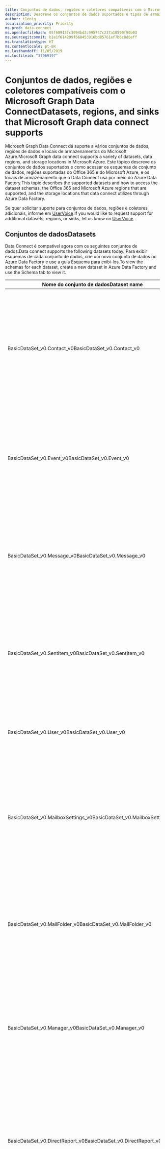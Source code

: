 ```yaml
---
title: Conjuntos de dados, regiões e coletores compatíveis com o Microsoft Graph Data Connect
description: Descreve os conjuntos de dados suportados e tipos de armazenamento de destino que podem ser usados com o Microsoft Graph Data Connect.
author: tlenig
localization_priority: Priority
ms.prod: data-connect
ms.openlocfilehash: 05f60915fc3094bd2c095747c237a10590f90b03
ms.sourcegitcommit: b1e1f614299f668453916bd85761ef7b6c8d6eff
ms.translationtype: HT
ms.contentlocale: pt-BR
ms.lasthandoff: 11/05/2019
ms.locfileid: "37969197"
---
```

# <a name="datasets-regions-and-sinks-that-microsoft-graph-data-connect-supports"></a><span data-ttu-id="7d9d6-103">Conjuntos de dados, regiões e coletores compatíveis com o Microsoft Graph Data Connect</span><span class="sxs-lookup"><span data-stu-id="7d9d6-103">Datasets, regions, and sinks that Microsoft Graph data connect supports</span></span>

<span data-ttu-id="7d9d6-104">Microsoft Graph Data Connect dá suporte a vários conjuntos de dados, regiões de dados e locais de armazenamentos do Microsoft Azure.</span><span class="sxs-lookup"><span data-stu-id="7d9d6-104">Microsoft Graph data connect supports a variety of datasets, data regions, and storage locations in Microsoft Azure.</span></span> <span data-ttu-id="7d9d6-105">Este tópico descreve os conjuntos de dados suportados e como acessar os esquemas de conjunto de dados, regiões suportadas do Office 365 e do Microsoft Azure, e os locais de armazenamento que o Data Connect usa por meio do Azure Data Factory.</span><span class="sxs-lookup"><span data-stu-id="7d9d6-105">This topic describes the supported datasets and how to access the dataset schemas, the Office 365 and Microsoft Azure regions that are supported, and the storage locations that data connect utilizes through Azure Data Factory.</span></span>

<span data-ttu-id="7d9d6-106">Se quer solicitar suporte para conjuntos de dados, regiões e coletores adicionais, informe em [UserVoice](https://microsoftgraph.uservoice.com/forums/920506-microsoft-graph-feature-requests?category_id=359581).</span><span class="sxs-lookup"><span data-stu-id="7d9d6-106">If you would like to request support for additional datasets, regions, or sinks, let us know on [UserVoice](https://microsoftgraph.uservoice.com/forums/920506-microsoft-graph-feature-requests?category_id=359581).</span></span>

## <a name="datasets"></a><span data-ttu-id="7d9d6-107">Conjuntos de dados</span><span class="sxs-lookup"><span data-stu-id="7d9d6-107">Datasets</span></span>

<span data-ttu-id="7d9d6-108">Data Connect é compatível agora com os seguintes conjuntos de dados.</span><span class="sxs-lookup"><span data-stu-id="7d9d6-108">Data connect supports the following datasets today.</span></span> <span data-ttu-id="7d9d6-109">Para exibir esquemas de cada conjunto de dados, crie um novo conjunto de dados no Azure Data Factory e use a guia Esquema para exibi-los.</span><span class="sxs-lookup"><span data-stu-id="7d9d6-109">To view the schemas for each dataset, create a new dataset in Azure Data Factory and use the Schema tab to view it.</span></span> 

|<span data-ttu-id="7d9d6-110">Nome do conjunto de dados</span><span class="sxs-lookup"><span data-stu-id="7d9d6-110">Dataset name</span></span>|<span data-ttu-id="7d9d6-111">Descrição</span><span class="sxs-lookup"><span data-stu-id="7d9d6-111">Description</span></span>|
|-------------|-----------|
|<span data-ttu-id="7d9d6-112">BasicDataSet_v0.Contact_v0</span><span class="sxs-lookup"><span data-stu-id="7d9d6-112">BasicDataSet_v0.Contact_v0</span></span>|<span data-ttu-id="7d9d6-113">Contém informações de contato do catálogo de endereços de cada usuário.</span><span class="sxs-lookup"><span data-stu-id="7d9d6-113">Contains contact information from each user's address book.</span></span> <span data-ttu-id="7d9d6-114">O esquema para esses entidades é semelhante ao [esquema de contatos pessoais do Microsoft Graph](https://developer.microsoft.com/graph/docs/api-reference/v1.0/resources/contact).</span><span class="sxs-lookup"><span data-stu-id="7d9d6-114">The schema for these entities resembles the [Microsoft Graph personal contacts schema](https://developer.microsoft.com/graph/docs/api-reference/v1.0/resources/contact).</span></span>| 
|<span data-ttu-id="7d9d6-115">BasicDataSet_v0.Event_v0</span><span class="sxs-lookup"><span data-stu-id="7d9d6-115">BasicDataSet_v0.Event_v0</span></span>|<span data-ttu-id="7d9d6-116">Contém os eventos do calendário de cada usuário.</span><span class="sxs-lookup"><span data-stu-id="7d9d6-116">Contains the events in each user's calendar.</span></span> <span data-ttu-id="7d9d6-117">O esquema para essas entidades é semelhante ao [esquema do calendário de eventos do Microsoft Graph](https://developer.microsoft.com/graph/docs/api-reference/v1.0/resources/event).</span><span class="sxs-lookup"><span data-stu-id="7d9d6-117">The schema for these entities resembles the [Microsoft Graph calendar events schema](https://developer.microsoft.com/graph/docs/api-reference/v1.0/resources/event).</span></span>| 
|<span data-ttu-id="7d9d6-118">BasicDataSet_v0.Message_v0</span><span class="sxs-lookup"><span data-stu-id="7d9d6-118">BasicDataSet_v0.Message_v0</span></span>|<span data-ttu-id="7d9d6-119">Contém a mensagem na caixa de correio de cada usuário.</span><span class="sxs-lookup"><span data-stu-id="7d9d6-119">Contains the message in each user's mailbox.</span></span> <span data-ttu-id="7d9d6-120">O esquema para essas entidades é semelhante ao [esquema de mensagens do Microsoft Graph](https://developer.microsoft.com/graph/docs/api-reference/v1.0/resources/message).</span><span class="sxs-lookup"><span data-stu-id="7d9d6-120">The schema for these entities resembles the [Microsoft Graph messages schema](https://developer.microsoft.com/graph/docs/api-reference/v1.0/resources/message).</span></span>| 
|<span data-ttu-id="7d9d6-121">BasicDataSet_v0.SentItem_v0</span><span class="sxs-lookup"><span data-stu-id="7d9d6-121">BasicDataSet_v0.SentItem_v0</span></span>|<span data-ttu-id="7d9d6-122">Contém as mensagens enviadas da caixa de correio de cada usuário.</span><span class="sxs-lookup"><span data-stu-id="7d9d6-122">Contains the messages sent from each user's mailbox.</span></span> <span data-ttu-id="7d9d6-123">O esquema para essas entidades é semelhante ao [esquema de mensagens do Microsoft Graph](https://developer.microsoft.com/graph/docs/api-reference/v1.0/resources/message).</span><span class="sxs-lookup"><span data-stu-id="7d9d6-123">The schema for these entities resembles the [Microsoft Graph messages schema](https://developer.microsoft.com/graph/docs/api-reference/v1.0/resources/message).</span></span>| 
|<span data-ttu-id="7d9d6-124">BasicDataSet_v0.User_v0</span><span class="sxs-lookup"><span data-stu-id="7d9d6-124">BasicDataSet_v0.User_v0</span></span>|<span data-ttu-id="7d9d6-125">Contém informações de usuário (NomeDeExibição, Nome UPN e assim por diante).</span><span class="sxs-lookup"><span data-stu-id="7d9d6-125">Contains user information (DisplayName, UserPrincipalName, and so on).</span></span>| 
|<span data-ttu-id="7d9d6-126">BasicDataSet_v0.MailboxSettings_v0</span><span class="sxs-lookup"><span data-stu-id="7d9d6-126">BasicDataSet_v0.MailboxSettings_v0</span></span>|<span data-ttu-id="7d9d6-127">Contém as configurações da caixa de correio de cada usuário.</span><span class="sxs-lookup"><span data-stu-id="7d9d6-127">Contains the mailbox settings of each user.</span></span> <span data-ttu-id="7d9d6-128">O esquema para essas entidades corresponde ao [esquema de configuração da caixa de correio do Microsoft Graph](https://docs.microsoft.com/graph/api/resources/mailboxsettings?view=graph-rest-1.0).</span><span class="sxs-lookup"><span data-stu-id="7d9d6-128">The schema for these entities corresponds to the [Microsoft Graph mailbox settings schema](https://docs.microsoft.com/graph/api/resources/mailboxsettings?view=graph-rest-1.0).</span></span>| 
|<span data-ttu-id="7d9d6-129">BasicDataSet_v0.MailFolder_v0</span><span class="sxs-lookup"><span data-stu-id="7d9d6-129">BasicDataSet_v0.MailFolder_v0</span></span>|<span data-ttu-id="7d9d6-130">Contém as pastas de email da caixa de correio de cada usuário.</span><span class="sxs-lookup"><span data-stu-id="7d9d6-130">Contains the mail folders from each user's mailbox.</span></span> <span data-ttu-id="7d9d6-131">O esquema para essas entidades corresponde ao [esquema das pastas de email do Microsoft Graph](https://developer.microsoft.com/graph/docs/api-reference/v1.0/resources/mailfolder).</span><span class="sxs-lookup"><span data-stu-id="7d9d6-131">The schema for these entities corresponds to the [Microsoft Graph mail folders schema](https://developer.microsoft.com/graph/docs/api-reference/v1.0/resources/mailfolder).</span></span>|
|<span data-ttu-id="7d9d6-132">BasicDataSet_v0.Manager_v0</span><span class="sxs-lookup"><span data-stu-id="7d9d6-132">BasicDataSet_v0.Manager_v0</span></span>|<span data-ttu-id="7d9d6-133">Contém as informações de usuário para o gerenciador de cada usuário.</span><span class="sxs-lookup"><span data-stu-id="7d9d6-133">Contains user information for the manager of each user.</span></span> <span data-ttu-id="7d9d6-134">O esquema para essas entidades corresponde ao [esquema do usuário do Microsoft Graph](https://developer.microsoft.com/graph/docs/api-reference/v1.0/resources/user).</span><span class="sxs-lookup"><span data-stu-id="7d9d6-134">The schema for these entities corresponds to [Microsoft Graph user schema](https://developer.microsoft.com/graph/docs/api-reference/v1.0/resources/user).</span></span>|
|<span data-ttu-id="7d9d6-135">BasicDataSet_v0.DirectReport_v0</span><span class="sxs-lookup"><span data-stu-id="7d9d6-135">BasicDataSet_v0.DirectReport_v0</span></span>|<span data-ttu-id="7d9d6-136">Contém informações de usuário sobre funcionários que se reportam diretamente a cada usuário.</span><span class="sxs-lookup"><span data-stu-id="7d9d6-136">Contains user information about the employees that directly report to each user.</span></span> <span data-ttu-id="7d9d6-137">O esquema para essas entidades corresponde ao [esquema do usuário do Microsoft Graph](https://developer.microsoft.com/graph/docs/api-reference/v1.0/resources/user).</span><span class="sxs-lookup"><span data-stu-id="7d9d6-137">The schema for these entities corresponds to the [Microsoft Graph user schema](https://developer.microsoft.com/graph/docs/api-reference/v1.0/resources/user).</span></span>|
|<span data-ttu-id="7d9d6-138">BasicDataSet_v0.CalendarView_v0</span><span class="sxs-lookup"><span data-stu-id="7d9d6-138">BasicDataSet_v0.CalendarView_v0</span></span>|<span data-ttu-id="7d9d6-139">O esquema para essas entidades corresponde ao [esquema do usuário do Microsoft Graph](https://developer.microsoft.com/graph/docs/api-reference/v1.0/resources/events).</span><span class="sxs-lookup"><span data-stu-id="7d9d6-139">Contains the events  The schema for these entities corresponds to the [Microsoft Graph user schema](https://developer.microsoft.com/graph/docs/api-reference/v1.0/resources/events).</span></span>|
|<span data-ttu-id="7d9d6-140">BasicDataSet_v0.User_v1</span><span class="sxs-lookup"><span data-stu-id="7d9d6-140">BasicDataSet_v0.User_v1</span></span>|<span data-ttu-id="7d9d6-141">Esta tabela contém informações do usuário.</span><span class="sxs-lookup"><span data-stu-id="7d9d6-141">This table contains user information.</span></span> <span data-ttu-id="7d9d6-142">O esquema para essas entidades corresponde ao [esquema do usuário do Microsoft Graph](https://developer.microsoft.com/graph/docs/api-reference/v1.0/resources/user).</span><span class="sxs-lookup"><span data-stu-id="7d9d6-142">The schema for these entities corresponds to the [Microsoft Graph user schema](https://developer.microsoft.com/graph/docs/api-reference/v1.0/resources/user).</span></span>|
|<span data-ttu-id="7d9d6-143">BasicDataSet_v0.Contact_v1</span><span class="sxs-lookup"><span data-stu-id="7d9d6-143">BasicDataSet_v0.Contact_v1</span></span>|<span data-ttu-id="7d9d6-144">Contém informações de contato do catálogo de endereços de cada usuário.</span><span class="sxs-lookup"><span data-stu-id="7d9d6-144">Contains contact information from each user's address book.</span></span> <span data-ttu-id="7d9d6-145">O esquema para esses entidades corresponde ao [esquema de contatos pessoais do Microsoft Graph](https://developer.microsoft.com/graph/docs/api-reference/v1.0/resources/contact).</span><span class="sxs-lookup"><span data-stu-id="7d9d6-145">The schema for these entities corresponds to the [Microsoft Graph personal contacts schema](https://developer.microsoft.com/graph/docs/api-reference/v1.0/resources/contact).</span></span>|
|<span data-ttu-id="7d9d6-146">BasicDataSet_v0.Event_v1</span><span class="sxs-lookup"><span data-stu-id="7d9d6-146">BasicDataSet_v0.Event_v1</span></span>|<span data-ttu-id="7d9d6-147">Contém os eventos do calendário de cada usuário.</span><span class="sxs-lookup"><span data-stu-id="7d9d6-147">Contains the events in each user's calendar.</span></span> <span data-ttu-id="7d9d6-148">O esquema para essas entidades corresponde ao [esquema do calendário de eventos do Microsoft Graph](https://developer.microsoft.com/graph/docs/api-reference/v1.0/resources/event).</span><span class="sxs-lookup"><span data-stu-id="7d9d6-148">The schema for these entities corresponds to the [Microsoft Graph calendar events schema](https://developer.microsoft.com/graph/docs/api-reference/v1.0/resources/event).</span></span>|
|<span data-ttu-id="7d9d6-149">BasicDataSet_v0.Message_v1</span><span class="sxs-lookup"><span data-stu-id="7d9d6-149">BasicDataSet_v0.Message_v1</span></span>|<span data-ttu-id="7d9d6-150">Contém a mensagem na caixa de correio de cada usuário.</span><span class="sxs-lookup"><span data-stu-id="7d9d6-150">Contains the message in each user's mailbox.</span></span> <span data-ttu-id="7d9d6-151">O esquema para essas entidades corresponde ao [esquema de mensagens do Microsoft Graph](https://developer.microsoft.com/graph/docs/api-reference/v1.0/resources/message).</span><span class="sxs-lookup"><span data-stu-id="7d9d6-151">The schema for these entities corresponds to the [Microsoft Graph messages schema](https://developer.microsoft.com/graph/docs/api-reference/v1.0/resources/message).</span></span>|
|<span data-ttu-id="7d9d6-152">BasicDataSet_v0.SentItem_v1</span><span class="sxs-lookup"><span data-stu-id="7d9d6-152">BasicDataSet_v0.SentItem_v1</span></span>|<span data-ttu-id="7d9d6-153">Contém a mensagem enviada da caixa de correio de cada usuário.</span><span class="sxs-lookup"><span data-stu-id="7d9d6-153">Contains the message sent from each user's mailbox.</span></span> <span data-ttu-id="7d9d6-154">O esquema para essas entidades corresponde ao [esquema de mensagens do Microsoft Graph](https://developer.microsoft.com/graph/docs/api-reference/v1.0/resources/message).</span><span class="sxs-lookup"><span data-stu-id="7d9d6-154">The schema for these entities corresponds to the [Microsoft Graph messages schema](https://developer.microsoft.com/graph/docs/api-reference/v1.0/resources/message).</span></span>|

## <a name="regions"></a><span data-ttu-id="7d9d6-155">Regiões</span><span class="sxs-lookup"><span data-stu-id="7d9d6-155">Regions</span></span>

<span data-ttu-id="7d9d6-156">Data Connect dá suporte para extração de dados de diversas regiões do Office 365.</span><span class="sxs-lookup"><span data-stu-id="7d9d6-156">Data connect supports extracting data from a variety of different Office 365 regions.</span></span> <span data-ttu-id="7d9d6-157">Para migrar os dados com sucesso do Data Center do Office 365 para seu armazenamento do Microsoft Azure, a instância do Azure Data Factory e o local de armazenamento do Azure devem mapear para uma região com suporte para o local dos dados do Office 365.</span><span class="sxs-lookup"><span data-stu-id="7d9d6-157">To successfully move data from the Office 365 data center into your Microsoft Azure storage, the Azure Data Factory instance and the Azure storage location must both map to a supported region for the location of the Office 365 data.</span></span> <span data-ttu-id="7d9d6-158">A tabela a seguir indica quais regiões do Office 365 têm suporte e as regiões do Azure correspondentes necessárias para a movimentação de dados.</span><span class="sxs-lookup"><span data-stu-id="7d9d6-158">The following table indicates which Office 365 regions are supported and the corresponding Azure regions required for data movement.</span></span> 

| <span data-ttu-id="7d9d6-159">Região do Office</span><span class="sxs-lookup"><span data-stu-id="7d9d6-159">Office region</span></span>                    | <span data-ttu-id="7d9d6-160">Região do Azure</span><span class="sxs-lookup"><span data-stu-id="7d9d6-160">Azure region</span></span>                                |
|----------------------------------|---------------------------------------------|
| <span data-ttu-id="7d9d6-161">**América do Norte**</span><span class="sxs-lookup"><span data-stu-id="7d9d6-161">**North America**</span></span>                | <span data-ttu-id="7d9d6-162">Leste dos EUA</span><span class="sxs-lookup"><span data-stu-id="7d9d6-162">East US</span></span><br/><span data-ttu-id="7d9d6-163">Leste 2 dos EUA</span><span class="sxs-lookup"><span data-stu-id="7d9d6-163">East US 2</span></span><br/><span data-ttu-id="7d9d6-164">Centro dos EUA</span><span class="sxs-lookup"><span data-stu-id="7d9d6-164">Central US</span></span><br/><span data-ttu-id="7d9d6-165">Centro-Norte dos EUA</span><span class="sxs-lookup"><span data-stu-id="7d9d6-165">North Central US</span></span><br/><span data-ttu-id="7d9d6-166">Centro-Sul dos EUA</span><span class="sxs-lookup"><span data-stu-id="7d9d6-166">South Central US</span></span><br/><span data-ttu-id="7d9d6-167">Centro-Oeste dos EUA</span><span class="sxs-lookup"><span data-stu-id="7d9d6-167">West Central US</span></span><br/><span data-ttu-id="7d9d6-168">Oeste dos EUA</span><span class="sxs-lookup"><span data-stu-id="7d9d6-168">West US</span></span><br/><span data-ttu-id="7d9d6-169">Oeste 2 dos EUA</span><span class="sxs-lookup"><span data-stu-id="7d9d6-169">West US 2</span></span>|
| <span data-ttu-id="7d9d6-170">**Europa**</span><span class="sxs-lookup"><span data-stu-id="7d9d6-170">**Europe**</span></span>                       | <span data-ttu-id="7d9d6-171">Norte da Europa</span><span class="sxs-lookup"><span data-stu-id="7d9d6-171">North Europe</span></span><br/><span data-ttu-id="7d9d6-172">Europa Ocidental</span><span class="sxs-lookup"><span data-stu-id="7d9d6-172">West Europe</span></span>|
| <span data-ttu-id="7d9d6-173">**Ásia – Pacífico**</span><span class="sxs-lookup"><span data-stu-id="7d9d6-173">**Asia-Pacific**</span></span>                 | <span data-ttu-id="7d9d6-174">Leste da Ásia</span><span class="sxs-lookup"><span data-stu-id="7d9d6-174">East Asia</span></span><br/><span data-ttu-id="7d9d6-175">Sudeste da Ásia</span><span class="sxs-lookup"><span data-stu-id="7d9d6-175">Southeast Asia</span></span>|
| <span data-ttu-id="7d9d6-176">**Austrália**</span><span class="sxs-lookup"><span data-stu-id="7d9d6-176">**Australia**</span></span>                    | <span data-ttu-id="7d9d6-177">Leste da Austrália</span><span class="sxs-lookup"><span data-stu-id="7d9d6-177">Australia East</span></span><br/><span data-ttu-id="7d9d6-178">Sudeste da Austrália</span><span class="sxs-lookup"><span data-stu-id="7d9d6-178">Australia Southeast</span></span>|

## <a name="sinks"></a><span data-ttu-id="7d9d6-179">Coletores</span><span class="sxs-lookup"><span data-stu-id="7d9d6-179">Sinks</span></span>

<span data-ttu-id="7d9d6-180">Coletores são os locais de saída que o Data Factory usa para colocar os dados no armazenamento do Azure.</span><span class="sxs-lookup"><span data-stu-id="7d9d6-180">Sinks are the output location Data Factory uses to place data in Azure storage.</span></span> <span data-ttu-id="7d9d6-181">O Data Connect é compatível agora com os seguintes tipos de coletores:</span><span class="sxs-lookup"><span data-stu-id="7d9d6-181">Data connect supports the following sink storage types:</span></span>

- <span data-ttu-id="7d9d6-182">Azure Data Lake Storage Gen2 (ADLS Gen2)</span><span class="sxs-lookup"><span data-stu-id="7d9d6-182">Azure Data Lake Storage Gen 2</span></span>
- <span data-ttu-id="7d9d6-183">Armazenamento de Blob do Azure</span><span class="sxs-lookup"><span data-stu-id="7d9d6-183">Azure Storage Blob</span></span>
- <span data-ttu-id="7d9d6-184">Azure Data Lake Storage Gen1 (ADLS Gen1)</span><span class="sxs-lookup"><span data-stu-id="7d9d6-184">Azure Data Lake Storage Gen 1</span></span>

<span data-ttu-id="7d9d6-185">Os coletores possuem as seguintes características:</span><span class="sxs-lookup"><span data-stu-id="7d9d6-185">The following characteristics apply to sinks:</span></span> 

- <span data-ttu-id="7d9d6-186">Os arquivos de saída serão no formato Linhas JSON.</span><span class="sxs-lookup"><span data-stu-id="7d9d6-186">The output files will be of format JSON lines.</span></span> <span data-ttu-id="7d9d6-187">O formato de saída foi corrigido e não há suporte para modificar o formato de saída.</span><span class="sxs-lookup"><span data-stu-id="7d9d6-187">The output format is fixed and there is no support for modifying the format of the output.</span></span> <span data-ttu-id="7d9d6-188">No entanto, você pode usar o Azure Data Factory para copiar o resultado de um pipeline do Data Connect para outro mecanismo de armazenamento (como o Banco de Dados SQL do Azure).</span><span class="sxs-lookup"><span data-stu-id="7d9d6-188">However, you can use Azure Data Factory to copy the result of a data connect pipeline into another storage mechanism (such as Azure SQL DB).</span></span>
- <span data-ttu-id="7d9d6-189">A autenticação da entidade de serviço é o único mecanismo de autenticação com suporte para todos os tipos de coletores em uma atividade de cópia com o Office 365 como a origem.</span><span class="sxs-lookup"><span data-stu-id="7d9d6-189">Service Principal authentication is the only supported authentication mechanism for all sink types in a copy activity with Office 365 as the source.</span></span>
- <span data-ttu-id="7d9d6-190">Ao usar o Armazenamento de Blob do Azure como coletor, certifique-se de que o aplicativo tem acesso de Colaborador de Dados de Armazenamento de Blob para o local de Armazenamento de Blob do Azure.</span><span class="sxs-lookup"><span data-stu-id="7d9d6-190">When using Azure Storage Blob as the sink, you must ensure that your application has Storage Blob Data Contributor access to the Azure Storage Blob location.</span></span>

## <a name="next-steps"></a><span data-ttu-id="7d9d6-191">Próximos passos</span><span class="sxs-lookup"><span data-stu-id="7d9d6-191">Next Steps</span></span>

<span data-ttu-id="7d9d6-192">Para saber mais sobre como criar pipelines do Data Connect como parte do Azure Data Factory, confira a [documentação do conector do Office 365 do Azure Data Factory](https://docs.microsoft.com/azure/data-factory/connector-office-365).</span><span class="sxs-lookup"><span data-stu-id="7d9d6-192">For more information about how to create data connect pipelines as a part of an Azure Data Factory, see the [Azure Data Factory Office 365 connector documentation](https://docs.microsoft.com/azure/data-factory/connector-office-365).</span></span>  
